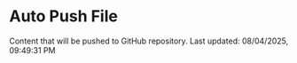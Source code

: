 # Auto Push File

Content that will be pushed to GitHub repository.
Last updated: 08/04/2025, 09:49:31 PM